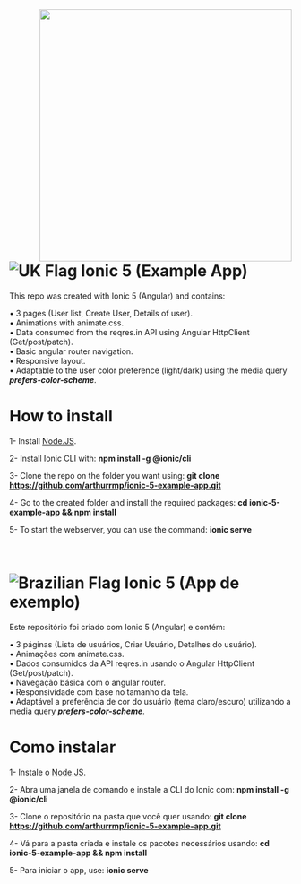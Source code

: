 
<img height="450" align="right" src="https://i.imgur.com/zIjX5lb.gif">

# ![UK Flag](https://i.imgur.com/uMAXKKS.png) Ionic 5 (Example App)

This repo was created with Ionic 5 (Angular) and contains:<br>

• 3 pages (User list, Create User, Details of user).<br>
• Animations with animate.css.<br>
• Data consumed from the reqres.in API using Angular HttpClient (Get/post/patch).<br>
• Basic angular router navigation.<br>
• Responsive layout.<br>
• Adaptable to the user color preference (light/dark) using the media query <b><i>prefers-color-scheme</i></b>.<br>

# How to install

1- Install [Node.JS](https://nodejs.org/).

2- Install Ionic CLI with:
   **npm install -g @ionic/cli**
   
3- Clone the repo on the folder you want using:
   **git clone https://github.com/arthurrmp/ionic-5-example-app.git**
   
4- Go to the created folder and install the required packages:
   **cd ionic-5-example-app && npm install**
   
5- To start the webserver, you can use the command:
   **ionic serve**

<br>

# ![Brazilian Flag](https://i.imgur.com/hQgQaFB.png) Ionic 5 (App de exemplo)

Este repositório foi criado com Ionic 5 (Angular) e contém:<br>

• 3 páginas (Lista de usuários, Criar Usuário, Detalhes do usuário).<br>
• Animações com animate.css.<br>
• Dados consumidos da API reqres.in usando o Angular HttpClient (Get/post/patch).<br>
• Navegação básica com o angular router.<br>
• Responsividade com base no tamanho da tela.<br>
• Adaptável a preferência de cor do usuário (tema claro/escuro) utilizando a media query <b><i>prefers-color-scheme</i></b>.<br>

# Como instalar

1- Instale o [Node.JS](https://nodejs.org/).

2- Abra uma janela de comando e instale a CLI do Ionic com:
   **npm install -g @ionic/cli**
   
3- Clone o repositório na pasta que você quer usando:
   **git clone https://github.com/arthurrmp/ionic-5-example-app.git**
   
4- Vá para a pasta criada e instale os pacotes necessários usando: 
   **cd ionic-5-example-app && npm install**
   
5- Para iniciar o app, use:
   **ionic serve**
